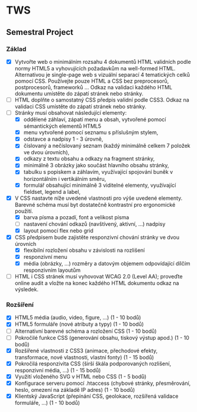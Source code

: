 # TWS

## Semestral Project

### Základ

- [x] Vytvořte web o minimálním rozsahu 4 dokumentů HTML validních podle normy HTML5 a vyhovujících požadavkům na well-formed HTML.
      Alternativou je single-page web s vizuální separací 4 tematických celků pomocí CSS.
      Používejte pouze HTML a CSS bez preprocesorů, postprocesorů, frameworků ...
      Odkaz na validaci každého HTML dokumentu umístěte do zápatí stránek nebo stránky.
- [ ] HTML doplňte o samostatný CSS předpis validní podle CSS3.
      Odkaz na validaci CSS umístěte do zápatí stránek nebo stránky.
- [ ] Stránky musí obsahovat následující elementy:
  - [x] oddělené záhlaví, zápatí menu a obsah, vytvořené pomocí sémantických elementů HTML5
  - [x] menu vytvořené pomocí seznamu s příslušným stylem,
  - [x] odstavce a nadpisy 1 - 3 úrovně,
  - [x] číslovaný a nečíslovaný seznam (každý minimálně celkem 7 položek ve dvou úrovních),
  - [x] odkazy z textu obsahu a odkazy na fragment stránky,
  - [x] minimálně 3 obrázky jako součást hlavního obsahu stránky,
  - [x] tabulku s popiskem a záhlavím, využívající spojování buněk v horizontálním i vertikálním směru,
  - [x] formulář obsahující minimálně 3 viditelné elementy, využívající fieldset, legend a label,
- [x] V CSS nastavte níže uvedené vlastnosti pro výše uvedené elementy. Barevné schéma musí byt dostatečně kontrastní pro ergonomické použití.
  - [x] barva písma a pozadí, font a velikost písma
  - [ ] nastavení chování odkazů (navštívený, aktivní, ...)
        nadpisy
  - [x] layout pomocí flex nebo grid
- [x] CSS předpisem bude zajistěte responzivní chování stránky ve dvou úrovních
  - [x] flexibilní rozložení obsahu v závislosti na rozlišení
  - [x] responzivní menu
  - [x] média (obrázky, ...) rozměry a datovým objemem odpovídající dílčím responzivním layoutům
- [ ] HTML i CSS stránek musí vyhovovat WCAG 2.0 (Level AA); proveďte online audit a vložte na konec každého HTML dokumentu odkaz na výsledek.

### Rozšíření

- [x] HTML5 média (audio, video, figure, ...) (1 - 10 bodů)
- [x] HTML5 formuláře (nové atributy a typy) (1 - 10 bodů)
- [ ] Alternativní barevné schéma a rozložení CSS (1 - 10 bodů)
- [ ] Pokročilé funkce CSS (generování obsahu, tiskový výstup apod.) (1 - 10 bodů)
- [x] Rozšířené vlastnosti z CSS3 (animace, přechodové efekty, transformace, nové vlastnosti, vlastní fonty) (1 - 15 bodů)
- [x] Pokročilá responzivita CSS (širší škála podporovaných rozlišení, responzivní média, ...) (1 - 15 bodů)
- [x] Využití vloženého SVG v HTML nebo CSS (1 - 5 bodů)
- [x] Konfigurace serveru pomocí .htaccess (chybové stránky, přesměrování, heslo, omezení na základě IP adres) (1 - 10 bodů)
- [x] Klientský JavaScript (přepínání CSS, geolokace, rozšířená validace formuláře, ...) (1 - 10 bodů)
